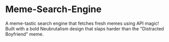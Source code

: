 # Meme-Search-Engine
A meme-tastic search engine that fetches fresh memes using API magic! Built with a bold Neubrutalism design that slaps harder than the "Distracted Boyfriend" meme.

